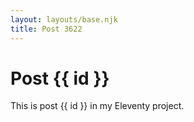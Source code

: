 ```yaml
---
layout: layouts/base.njk
title: Post 3622
---
```


# Post {{ id }}

This is post {{ id }} in my Eleventy project.
